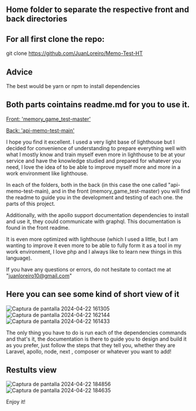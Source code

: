 ## Home folder to separate the respective front and back directories

## For all first clone the repo:

git clone https://github.com/JuanLoreiro/Memo-Test-HT

## Advice

The best would be yarn or npm to install dependencies

## Both parts cointains readme.md for you to use it.

[Front: 'memory_game_test-master'](https://github.com/JuanLoreiro/Memo-Test-HT/tree/main/memory_game_test-master)

[Back: 'api-memo-test-main'](https://github.com/JuanLoreiro/Memo-Test-HT/tree/main/api-memo-test-main)

I hope you find it excellent. I used a very light base of lighthouse but I decided for convenience of understanding to prepare everything well with what I mostly know and train myself even more in lighthouse to be at your service and have the knowledge studied and prepared for whatever you need, I love the idea of to be able to improve myself more and more in a work environment like lighthouse.

In each of the folders, both in the back (in this case the one called "api-memo-test-main), and in the front (memory_game_test-master) you will find the readme to guide you in the development and testing of each one. the parts of this project.

Additionally, with the apollo support documentation dependencies to install and use it, they could communicate with graphql. This documentation is found in the front readme.

It is even more optimized with lighthouse (which I used a little, but I am wanting to improve it even more to be able to fully form it as a tool in my work environment, I love php and I always like to learn new things in this language).

If you have any questions or errors, do not hesitate to contact me at "juanloreiro10@gmail.com"

## Here you can see some kind of short view of it

![Captura de pantalla 2024-04-22 161305](https://github.com/JuanLoreiro/Memo-Test-HT/assets/163009743/6eaae19f-2d80-47b4-b330-f751b7b1b0f3)
![Captura de pantalla 2024-04-22 162144](https://github.com/JuanLoreiro/Memo-Test-HT/assets/163009743/ec28ca0a-07e2-40d5-bbd2-238d7a464cd7)
![Captura de pantalla 2024-04-22 161433](https://github.com/JuanLoreiro/Memo-Test-HT/assets/163009743/26501cee-d2af-44f4-9c74-a79e97b04c1f)

The only thing you have to do is run each of the dependencies commands and that's it, the documentation is there to guide you to design and build it as you prefer, just follow the steps that they tell you, whether they are Laravel, apollo, node, next , composer or whatever you want to add!

## Restults view

![Captura de pantalla 2024-04-22 184856](https://github.com/JuanLoreiro/Memo-Test-HT/assets/163009743/2c58b6d4-c895-45fe-b7ae-46e84eff9777)
![Captura de pantalla 2024-04-22 184635](https://github.com/JuanLoreiro/Memo-Test-HT/assets/163009743/89e79ffc-99bc-4982-8857-3fc6511ea0d4)

Enjoy it!
